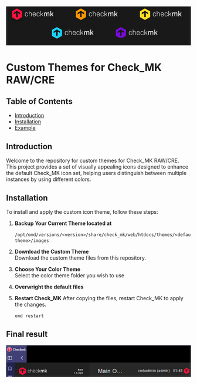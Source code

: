 ![Preview](preview.png)
# Custom Themes for Check_MK RAW/CRE
## Table of Contents

- [Introduction](#introduction)
- [Installation](#installation)
- [Example](#final-result)

## Introduction
Welcome to the repository for custom themes for Check_MK RAW/CRE. This project provides a set of visually appealing icons designed to enhance the default Check_MK icon set, helping users distinguish between multiple instances by using different colors.

## Installation

To install and apply the custom icon theme, follow these steps:

1. **Backup Your Current Theme located at**
    ```
    /opt/omd/versions/<version>/share/check_mk/web/htdocs/themes/<default-theme>/images
    ```

2. **Download the Custom Theme**  
    Download the custom theme files from this repository.
3. **Choose Your Color Theme**  
    Select the color theme folder you wish to use
4. **Overwright the default files**
5. **Restart Check_MK**
    After copying the files, restart Check_MK to apply the changes.
    ```bash
    omd restart
    ```

## Final result
![Example](example.png)

